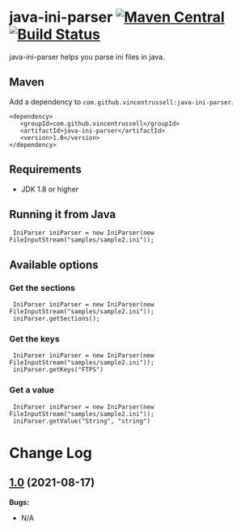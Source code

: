 # java-ini-parser [![Maven Central](https://img.shields.io/maven-central/v/com.github.vincentrussell/java-ini-parser.svg?label=Maven%20Central)](https://search.maven.org/search?q=g:%22com.github.vincentrussell%22%20AND%20a:%22java-ini-parser%22) [![Build Status](https://travis-ci.org/vincentrussell/java-ini-parser.svg?branch=master)](https://travis-ci.org/vincentrussell/java-ini-parser)

java-ini-parser helps you parse ini files in java.   

## Maven

Add a dependency to `com.github.vincentrussell:java-ini-parser`. 

```
<dependency>
   <groupId>com.github.vincentrussell</groupId>
   <artifactId>java-ini-parser</artifactId>
   <version>1.0</version>
</dependency>
```

## Requirements
- JDK 1.8 or higher

## Running it from Java

```
 IniParser iniParser = new IniParser(new FileInputStream("samples/sample2.ini"));
```

## Available options

### Get the sections

```
 IniParser iniParser = new IniParser(new FileInputStream("samples/sample2.ini"));
 iniParser.getSections();
```

### Get the keys

```
 IniParser iniParser = new IniParser(new FileInputStream("samples/sample2.ini"));
 iniParser.getKeys("FTPS")
```

### Get a value

```
 IniParser iniParser = new IniParser(new FileInputStream("samples/sample2.ini"));
 iniParser.getValue("String", "string")
```

# Change Log

## [1.0](https://github.com/vincentrussell/java-ini-parser/tree/java-ini-parser-1.0) (2021-08-17)

**Bugs:**

- N/A